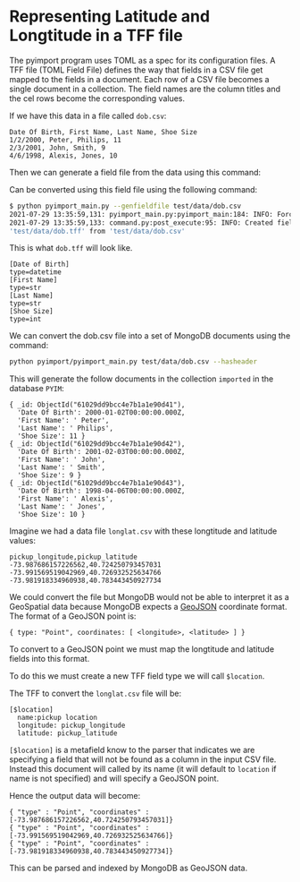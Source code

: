 # Representing Latitude and Longtitude in a TFF file

The pyimport program uses TOML as a spec for its configuration files. A
TFF file (TOML Field File) defines the way that fields in a CSV file get
mapped to the fields in a document. Each row of a CSV file becomes a single
document in a collection. The field names are the column titles and the
cel rows become the corresponding values.

If we have this data in a file called `dob.csv`:
```
Date Of Birth, First Name, Last Name, Shoe Size
1/2/2000, Peter, Philips, 11
2/3/2001, John, Smith, 9
4/6/1998, Alexis, Jones, 10
```

Then we can generate a field file from the data using this command:



Can be converted using this field file using the following command:
```bash
$ python pyimport_main.py --genfieldfile test/data/dob.csv
2021-07-29 13:35:59,131: pyimport_main.py:pyimport_main:184: INFO: Forcing has_header true for --genfieldfile
2021-07-29 13:35:59,133: command.py:post_execute:95: INFO: Created field filename
'test/data/dob.tff' from 'test/data/dob.csv'
```

This is what `dob.tff` will look like.
```
[Date of Birth]
type=datetime
[First Name]
type=str
[Last Name]
type=str
[Shoe Size]
type=int
```

We can convert the dob.csv file into a set of MongoDB documents using the command:

```bash
python pyimport/pyimport_main.py test/data/dob.csv --hasheader
```
This will generate the follow documents in the collection `imported` in
the database `PYIM`:

```json5
{ _id: ObjectId("61029dd9bcc4e7b1a1e90d41"),
  'Date Of Birth': 2000-01-02T00:00:00.000Z,
  'First Name': ' Peter',
  'Last Name': ' Philips',
  'Shoe Size': 11 }
{ _id: ObjectId("61029dd9bcc4e7b1a1e90d42"),
  'Date Of Birth': 2001-02-03T00:00:00.000Z,
  'First Name': ' John',
  'Last Name': ' Smith',
  'Shoe Size': 9 }
{ _id: ObjectId("61029dd9bcc4e7b1a1e90d43"),
  'Date Of Birth': 1998-04-06T00:00:00.000Z,
  'First Name': ' Alexis',
  'Last Name': ' Jones',
  'Shoe Size': 10 }
```
Imagine we had a data file `longlat.csv` with these longtitude and latitude values:

```
pickup_longitude,pickup_latitude
-73.987686157226562,40.724250793457031
-73.991569519042969,40.726932525634766
-73.981918334960938,40.783443450927734
```

We could convert the file but MongoDB would not be able to interpret it as a GeoSpatial data because
MongoDB expects a [GeoJSON](https://docs.mongodb.com/manual/reference/geojson/) coordinate format.
The format of a GeoJSON point is:

```json5
{ type: "Point", coordinates: [ <longitude>, <latitude> ] }
```
To convert to a GeoJSON point we must map the longtitude and latitude fields into this format.

To do this we must create a new TFF field type we will call `$location`.

The TFF to convert the `longlat.csv` file will be:

```json5
[$location]
  name:pickup location
  longitude: pickup_longitude
  latitude: pickup_latitude
```

`[$location]` is a metafield know to the parser that indicates we are specifying a field that will
not be found as a column in the input CSV file. Instead this document will called by its name (it will
default to `location` if name is not specified) and will specify a GeoJSON point.

Hence the output data will become:

```json5
{ "type" : "Point", "coordinates" : [-73.987686157226562,40.724250793457031]}
{ "type" : "Point", "coordinates" : [-73.991569519042969,40.726932525634766]}
{ "type" : "Point", "coordinates" : [-73.981918334960938,40.783443450927734]}
```

This can be parsed and indexed by MongoDB as GeoJSON data. 
